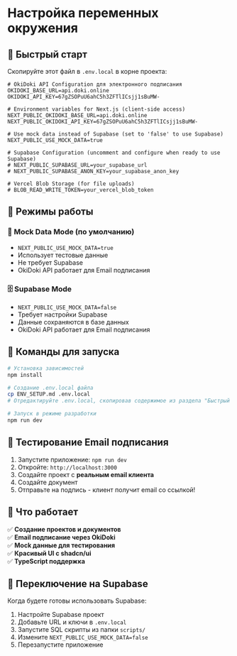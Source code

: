 # Настройка переменных окружения

## 🚀 Быстрый старт

Скопируйте этот файл в `.env.local` в корне проекта:

```env
# OkiDoki API Configuration для электронного подписания  
OKIDOKI_BASE_URL=api.doki.online
OKIDOKI_API_KEY=67gZSOPuU6ahC5h3ZFTlICsjj1sBuMW-

# Environment variables for Next.js (client-side access)
NEXT_PUBLIC_OKIDOKI_BASE_URL=api.doki.online
NEXT_PUBLIC_OKIDOKI_API_KEY=67gZSOPuU6ahC5h3ZFTlICsjj1sBuMW-

# Use mock data instead of Supabase (set to 'false' to use Supabase)
NEXT_PUBLIC_USE_MOCK_DATA=true

# Supabase Configuration (uncomment and configure when ready to use Supabase)
# NEXT_PUBLIC_SUPABASE_URL=your_supabase_url
# NEXT_PUBLIC_SUPABASE_ANON_KEY=your_supabase_anon_key

# Vercel Blob Storage (for file uploads)
# BLOB_READ_WRITE_TOKEN=your_vercel_blob_token
```

## 📧 Режимы работы

### 🧪 Mock Data Mode (по умолчанию)
- `NEXT_PUBLIC_USE_MOCK_DATA=true`
- Использует тестовые данные
- Не требует Supabase
- OkiDoki API работает для Email подписания

### 🗄️ Supabase Mode  
- `NEXT_PUBLIC_USE_MOCK_DATA=false`
- Требует настройки Supabase
- Данные сохраняются в базе данных
- OkiDoki API работает для Email подписания

## 🔧 Команды для запуска

```bash
# Установка зависимостей
npm install

# Создание .env.local файла
cp ENV_SETUP.md .env.local
# Отредактируйте .env.local, скопировав содержимое из раздела "Быстрый старт"

# Запуск в режиме разработки
npm run dev
```

## 📧 Тестирование Email подписания

1. Запустите приложение: `npm run dev`
2. Откройте: `http://localhost:3000`
3. Создайте проект с **реальным email клиента**
4. Создайте документ
5. Отправьте на подпись - клиент получит email со ссылкой!

## 🎯 Что работает

✅ **Создание проектов и документов**  
✅ **Email подписание через OkiDoki**  
✅ **Mock данные для тестирования**  
✅ **Красивый UI с shadcn/ui**  
✅ **TypeScript поддержка**  

## 🔄 Переключение на Supabase

Когда будете готовы использовать Supabase:

1. Настройте Supabase проект
2. Добавьте URL и ключи в `.env.local`
3. Запустите SQL скрипты из папки `scripts/`
4. Измените `NEXT_PUBLIC_USE_MOCK_DATA=false`
5. Перезапустите приложение
